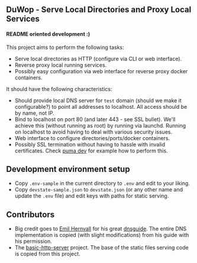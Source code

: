 ## DuWop - Serve Local Directories and Proxy Local Services

#### README oriented development :)

This project aims to perform the following tasks:

* Serve local directories as HTTP (configure via CLI or web interface).
* Reverse proxy local running services.
* Possibly easy configuration via web interface for reverse proxy docker
  containers.

It should have the following characteristics:

* Should provide local DNS server for `test` domain (should we make it
  configurable?) to point all addresses to localhost. All access should be by
  name, not IP.
* Bind to localhost on port 80 (and later 443 - see SSL bullet). We'll achieve
  this (without running as root) by running via launchd. Running on localhost to
  avoid having to deal with various security issues.
* Web interface to configure directories/ports/docker containers.
* Possibly SSL termination without having to hassle with invalid certificates.
  Check [puma dev][pd] for example how to perform this.

## Development environment setup

* Copy `.env-sample` in the current directory to `.env` and edit to your liking.
* Copy `devstate-sample.json` to `devstate.json` (or any other name and update
  the `.env` file) and edit keys with paths for static serving.

## Contributors

* Big credit goes to [Emil Hernvall][emil] for his great [dnsguide][]. The
  entire DNS implementation is copied (with slight modifications) from his guide
  with his permission.
* The [basic-http-server][bhttp] project. The base of the static files serving
  code is copied from this project.


[pd]: https://github.com/puma/puma-dev
[emil]: https://github.com/EmilHernvall
[dnsguide]: https://github.com/EmilHernvall/dnsguide
[bhttp]: https://github.com/brson/basic-http-server
